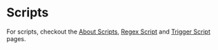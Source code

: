 # Scripts

For scripts, checkout the [About Scripts](/srp/about), [Regex Script](/srp/regex) and [Trigger Script](/srp/trigger) pages.